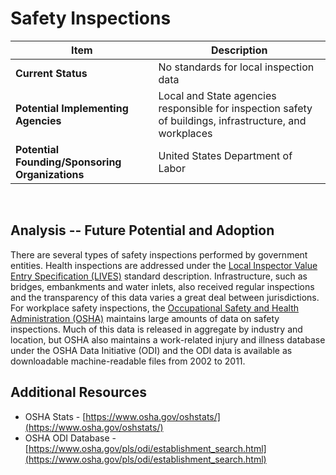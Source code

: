 # Safety Inspections
| Item | Description |
| --- | --- |
| **Current Status** | No standards for local inspection data |
| **Potential Implementing Agencies** | Local and State agencies responsible for inspection safety of buildings, infrastructure, and workplaces |
| **Potential Founding/Sponsoring Organizations** | United States Department of Labor |
<br>

## Analysis -- Future Potential and Adoption

There are several types of safety inspections performed by government entities. Health inspections are addressed under the [Local Inspector Value Entry Specification (LIVES)](../../standards/domain_specific_standards/local_inspector_value_entry_specification_lives.md) standard description. Infrastructure, such as bridges, embankments and water inlets, also received regular inspections and the transparency of this data varies a great deal between jurisdictions. For workplace safety inspections, the [Occupational Safety and Health Administration (OSHA)](https://www.osha.gov/) maintains large amounts of data on safety inspections. Much of this data is released in aggregate by industry and location, but OSHA also maintains a work-related injury and illness database under the OSHA Data Initiative (ODI) and the ODI data is available as downloadable machine-readable files from 2002 to 2011.

## Additional Resources

*   OSHA Stats - [https://www.osha.gov/oshstats/](https://www.osha.gov/oshstats/)
*   OSHA ODI Database - [https://www.osha.gov/pls/odi/establishment_search.html](https://www.osha.gov/pls/odi/establishment_search.html)
